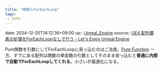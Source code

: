 ```yaml
---
title: "関数とForEachLoop"
tags:
 - Info
---
```


date: 2024-12-20T14:12:36+09:00
up:: [Unreal_Engine](../Bar/App/Unreal_Engine.md)
source:: [UE4 配列要素の処理をForEachLoopなしで行う - Let's Enjoy Unreal Engine](https://unrealengine.hatenablog.com/entry/2017/01/14/133301)

Pure関数を引数にしてForEachLoopに突っ込むのはご法度。[Pure Function](Pure%20Function.md)
一方、すでにある配列は関数の単変数の引数としてそのまま突っ込むと**普通に内部で自動でForEachLoopしてくれる**。小さいが最適化になる。